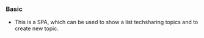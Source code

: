 ### Basic
- This is a SPA, which can be used to show a list techsharing topics and to create new topic.
